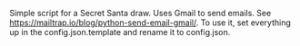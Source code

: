 Simple script for a Secret Santa draw. Uses Gmail to send emails. See https://mailtrap.io/blog/python-send-email-gmail/. To use it, set everything up in the config.json.template and rename it to config.json.